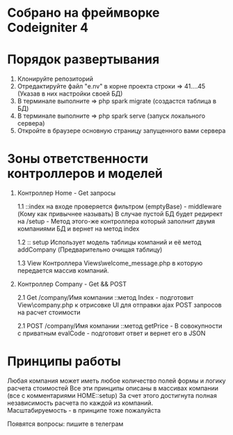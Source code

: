 # Собрано на фреймворке Codeigniter 4
# Порядок развертывания
1. Клонируйте репозиторий
2. Отредактируйте файл "e.nv" в корне проекта
строки => 41....45 (Указав в них настройки своей БД)
3. В терминале выполните => php spark migrate (создастся таблица в БД)
4. В терминале выполните => php spark serve (запуск локального сервера)
5. Откройте в браузере основную страницу запущенного вами сервера

# Зоны ответственности контроллеров и моделей
1. Контроллер Home - Get запросы

    1.1 ::index на входе проверяется фильтром (emptyBase) - middleware (Кому как привычнее называть)
         В случае пустой БД будет редирект на /setup - Метод этого-же контроллера который заполнит двумя компаниями 
         БД и  вернет на метод index

    1.2 :: setup Использует модель таблицы компаний и её метод addCompany (Предварительно очищая таблицу)

    1.3 View Контроллера Views\welcome_message.php в которую передается массив компаний.


2. Контроллер Company - Get && POST
   
   2.1 Get /company/Имя компании ::метод Index - подготовит View\company.php к отрисовке UI для отправки ajax POST 
   запросов на 
   расчет стоимости

   2.1 POST  /company/Имя компании ::метод getPrice - В совокупности с приватным evalCode - подготовит ответ и 
   вернет его в JSON


# Принципы работы
 Любая компания может иметь любое количество полей формы и логику расчета стоимостей
 Все эти принципы описаны в массивах компании (все с комментариями HOME::setup) 
 За счет этого достигнута полная независимость расчета по каждой из компаний.  
 Масштабируемость - в принципе тоже пожалуйста
 
Появятся вопросы: 
пишите в телеграм

